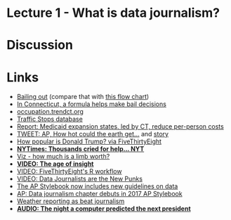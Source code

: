 # Lecture 1 - What is data journalism?

# Discussion

# Links

  * [Bailing out](https://projects.ctmirror.org/content/trend/2017/02/pretrial-outflow/) (compare that with [this flow chart](https://www.documentcloud.org/documents/3455625-Pretrial-Release-and-Detention-in-CT-2-6-2017.html#document/p26))
  * [In Connecticut, a formula helps make bail decisions](https://trendct.org/2017/02/22/in-connecticut-a-formula-helps-make-bail-decisions/)  
  * [occupation.trendct.org](http://occupation.trendct.org/)
  * [Traffic Stops database](http://trafficstops.trendct.org/data/)
  * [Report: Medicaid expansion states, led by CT, reduce per-person costs](https://trendct.org/2017/07/27/report-medicaid-expansion-states-led-by-ct-reduce-per-person-costs/)
  * [TWEET: AP, How hot could the earth get...](https://twitter.com/APHealthScience/status/868440188334297088) and [story](https://apnews.com/a96d26f80df141ecb7d4851bb3ae6f48)
  * [How popular is Donald Trump? via FiveThirtyEight](https://projects.fivethirtyeight.com/trump-approval-ratings/)
  * __[NYTimes: Thousands cried for help... NYT](https://www.nytimes.com/interactive/2017/08/30/us/houston-flood-rescue-cries-for-help.html)__
  * [Viz - how much is a limb worth?](https://projects.propublica.org/graphics/workers-compensation-benefits-by-limb)
  * __[VIDEO: The age of insight](https://www.youtube.com/watch?v=TA_tNh0LMEs)__
  * [VIDEO: FiveThirtyEight's R workflow](https://www.youtube.com/watch?v=1LujBaF1-4Y)
  * [VIDEO: Data Journalists are the New Punks](https://www.youtube.com/watch?v=h2zbvmXskSE)
* [The AP Stylebook now includes new guidelines on data](http://www.niemanlab.org/2017/05/the-ap-stylebook-now-includes-new-guidelines-on-data-requesting-it-scraping-it-reporting-on-it-and-publishing-it/)
* [AP: Data journalism chapter debuts in 2017 AP Stylebook](https://www.ap.org/press-releases/2017/data-journalism-chapter-debuts-in-2017-ap-stylebook)
* [Weather reporting as beat journalism](https://www.poynter.org/news/weather-reporting-beat-journalism)
* __[AUDIO: The night a computer predicted the next president](http://www.npr.org/sections/alltechconsidered/2012/10/31/163951263/the-night-a-computer-predicted-the-next-president)__
